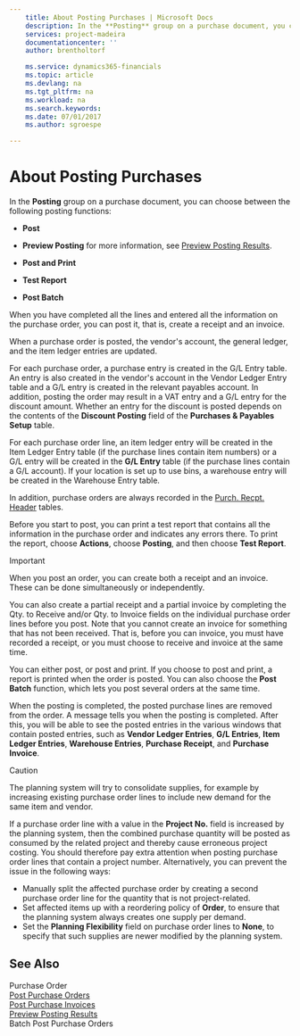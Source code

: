 ```yaml
---
    title: About Posting Purchases | Microsoft Docs
    description: In the **Posting** group on a purchase document, you can choose between the following posting functions:
    services: project-madeira
    documentationcenter: ''
    author: brentholtorf

    ms.service: dynamics365-financials
    ms.topic: article
    ms.devlang: na
    ms.tgt_pltfrm: na
    ms.workload: na
    ms.search.keywords:
    ms.date: 07/01/2017
    ms.author: sgroespe

---
```

# About Posting Purchases
In the **Posting** group on a purchase document, you can choose between the following posting functions:  
  
-   **Post**  
  
-   **Preview Posting** for more information, see [Preview Posting Results](../FullExperience/how-to-preview-posting-results.md).  
  
-   **Post and Print**  
  
-   **Test Report**  
  
-   **Post Batch**  
  
 When you have completed all the lines and entered all the information on the purchase order, you can post it, that is, create a receipt and an invoice.  
  
 When a purchase order is posted, the vendor's account, the general ledger, and the item ledger entries are updated.  
  
 For each purchase order, a purchase entry is created in the G/L Entry table. An entry is also created in the vendor's account in the Vendor Ledger Entry table and a G/L entry is created in the relevant payables account. In addition, posting the order may result in a VAT entry and a G/L entry for the discount amount. Whether an entry for the discount is posted depends on the contents of the **Discount Posting** field of the **Purchases & Payables Setup** table.  
  
 For each purchase order line, an item ledger entry will be created in the Item Ledger Entry table (if the purchase lines contain item numbers) or a G/L entry will be created in the **G/L Entry** table (if the purchase lines contain a G/L account). If your location is set up to use bins, a warehouse entry will be created in the Warehouse Entry table.  
  
 In addition, purchase orders are always recorded in the [Purch. Recpt. Header](../FullExperience/($%20T_122%20Purch.%20Inv.%20Header%20$).md) tables.  
  
 Before you start to post, you can print a test report that contains all the information in the purchase order and indicates any errors there. To print the report, choose **Actions**, choose **Posting**, and then choose **Test Report**.  
  
> [!IMPORTANT]  
>  When you post an order, you can create both a receipt and an invoice. These can be done simultaneously or independently.  
>   
>  You can also create a partial receipt and a partial invoice by completing the Qty. to Receive and/or Qty. to Invoice fields on the individual purchase order lines before you post. Note that you cannot create an invoice for something that has not been received. That is, before you can invoice, you must have recorded a receipt, or you must choose to receive and invoice at the same time.  
  
 You can either post, or post and print. If you choose to post and print, a report is printed when the order is posted. You can also choose the **Post Batch** function, which lets you post several orders at the same time.  
  
 When the posting is completed, the posted purchase lines are removed from the order. A message tells you when the posting is completed. After this, you will be able to see the posted entries in the various windows that contain posted entries, such as **Vendor Ledger Entries**, **G/L Entries**, **Item Ledger Entries**, **Warehouse Entries**, **Purchase Receipt**, and **Purchase Invoice**.  
  
> [!CAUTION]  
>  The planning system will try to consolidate supplies, for example by increasing existing purchase order lines to include new demand for the same item and vendor.  
>   
>  If a purchase order line with a value in the **Project No.** field is increased by the planning system, then the combined purchase quantity will be posted as consumed by the related project and thereby cause erroneous project costing. You should therefore pay extra attention when posting purchase order lines that contain a project number. Alternatively, you can prevent the issue in the following ways:  
>   
>  -   Manually split the affected purchase order by creating a second purchase order line for the quantity that is not project-related.  
> -   Set affected items up with a reordering policy of **Order**, to ensure that the planning system always creates one supply per demand.  
> -   Set the **Planning Flexibility** field on purchase order lines to **None**, to specify that such supplies are newer modified by the planning system.  
  
## See Also  
 Purchase Order   
 [Post Purchase Orders](../FullExperience/how-to-post-purchase-orders.md)   
 [Post Purchase Invoices](../FullExperience/how-to-post-purchase-invoices.md)   
 [Preview Posting Results](../FullExperience/how-to-preview-posting-results.md)   
 Batch Post Purchase Orders